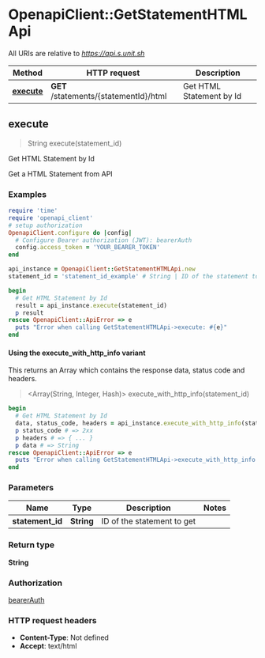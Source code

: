# OpenapiClient::GetStatementHTMLApi

All URIs are relative to *https://api.s.unit.sh*

| Method | HTTP request | Description |
| ------ | ------------ | ----------- |
| [**execute**](GetStatementHTMLApi.md#execute) | **GET** /statements/{statementId}/html | Get HTML Statement by Id |


## execute

> String execute(statement_id)

Get HTML Statement by Id

Get a HTML Statement from API 

### Examples

```ruby
require 'time'
require 'openapi_client'
# setup authorization
OpenapiClient.configure do |config|
  # Configure Bearer authorization (JWT): bearerAuth
  config.access_token = 'YOUR_BEARER_TOKEN'
end

api_instance = OpenapiClient::GetStatementHTMLApi.new
statement_id = 'statement_id_example' # String | ID of the statement to get

begin
  # Get HTML Statement by Id
  result = api_instance.execute(statement_id)
  p result
rescue OpenapiClient::ApiError => e
  puts "Error when calling GetStatementHTMLApi->execute: #{e}"
end
```

#### Using the execute_with_http_info variant

This returns an Array which contains the response data, status code and headers.

> <Array(String, Integer, Hash)> execute_with_http_info(statement_id)

```ruby
begin
  # Get HTML Statement by Id
  data, status_code, headers = api_instance.execute_with_http_info(statement_id)
  p status_code # => 2xx
  p headers # => { ... }
  p data # => String
rescue OpenapiClient::ApiError => e
  puts "Error when calling GetStatementHTMLApi->execute_with_http_info: #{e}"
end
```

### Parameters

| Name | Type | Description | Notes |
| ---- | ---- | ----------- | ----- |
| **statement_id** | **String** | ID of the statement to get |  |

### Return type

**String**

### Authorization

[bearerAuth](../README.md#bearerAuth)

### HTTP request headers

- **Content-Type**: Not defined
- **Accept**: text/html

